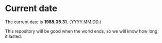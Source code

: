 # Current date

The current date is **1988.05.31.** (YYYY.MM.DD.)

This repository will be good when the world ends, so we will know how long it lasted.